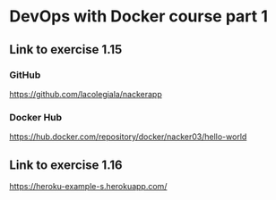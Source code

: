 # DevOps with Docker course part 1

## Link to exercise 1.15

### GitHub
https://github.com/lacolegiala/nackerapp

### Docker Hub
https://hub.docker.com/repository/docker/nacker03/hello-world

## Link to exercise 1.16

https://heroku-example-s.herokuapp.com/